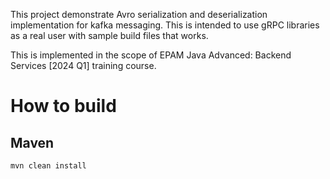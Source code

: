 This project demonstrate Avro serialization and deserialization implementation for kafka messaging. 
This is intended to use gRPC libraries as a real user with sample build files that works.

This is implemented in the scope of EPAM Java Advanced: Backend Services [2024 Q1] training course.

How to build
============

Maven
-----
```
mvn clean install